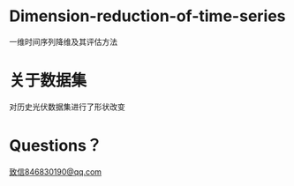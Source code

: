 # Dimension-reduction-of-time-series
一维时间序列降维及其评估方法
# 关于数据集
对历史光伏数据集进行了形状改变
# Questions？
致信846830190@qq.com

